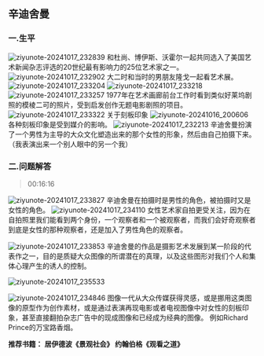 ## 辛迪舍曼
### 一.生平
![ziyunote-20241017_232839](https://raw.githubusercontent.com/AtlasBro/photograph-notes-imgs/master/imgs/202410172328937.png)
和杜尚、博伊斯、沃霍尔一起共同选入了美国艺术新闻杂志评选的20世纪最有影响力的25位艺术家之一。
![ziyunote-20241017_232902](https://raw.githubusercontent.com/AtlasBro/photograph-notes-imgs/master/imgs/202410172329642.png)
大二时和当时的男朋友隆戈一起看艺术展。
![ziyunote-20241017_233204](https://raw.githubusercontent.com/AtlasBro/photograph-notes-imgs/master/imgs/202410172332680.png)
![ziyunote-20241017_233218](https://raw.githubusercontent.com/AtlasBro/photograph-notes-imgs/master/imgs/202410172332144.png)
![ziyunote-20241017_233257](https://raw.githubusercontent.com/AtlasBro/photograph-notes-imgs/master/imgs/202410172332515.png)
1977年在艺术画廊前台工作时看到类似好莱坞剧照的模棱二可的照片，受到启发创作无题电影剧照的项目。
![ziyunote-20241017_233322](https://raw.githubusercontent.com/AtlasBro/photograph-notes-imgs/master/imgs/202410172333717.png)
关于刻板印象
![ziyunote-20241016_200606](https://raw.githubusercontent.com/AtlasBro/photograph-notes-imgs/master/imgs/202410162006587.png)
各种刻板印象是受到媒介的影响。
![ziyunote-20241017_232213](https://raw.githubusercontent.com/AtlasBro/photograph-notes-imgs/master/imgs/202410172322867.png)
辛迪舍曼扮演了一个男性为主导的大众文化塑造出来的那个女性的形象，然后由自己拍摄下来。（我表演出来一个别人眼中的另一个我）


### 二.问题解答
> 00:16:16

![ziyunote-20241017_233827](https://raw.githubusercontent.com/AtlasBro/photograph-notes-imgs/master/imgs/202410172338678.png)
辛迪舍曼在拍摄时是男性的角色，被拍摄时又是女性的角色。
![ziyunote-20241017_234110](https://raw.githubusercontent.com/AtlasBro/photograph-notes-imgs/master/imgs/202410172341568.png)
女性艺术家自拍更受关注，因为在自拍照里我们能看到两个身份，一个观察者和一个被观察者，而我们会好奇观察者到底是女性的那种观察者，还是加入了男性角色的观察者。

![ziyunote-20241017_233853](https://raw.githubusercontent.com/AtlasBro/photograph-notes-imgs/master/imgs/202410172338991.png)
辛迪舍曼的作品是摄影艺术发展到某一阶段的代表作之一，目的是质疑大众图像的所谓潜在的真理，以及这些图形对我们个人和集体心理产生的诱人的控制。

![ziyunote-20241017_235533](https://raw.githubusercontent.com/AtlasBro/photograph-notes-imgs/master/imgs/202410172355300.png)

![ziyunote-20241017_234846](https://raw.githubusercontent.com/AtlasBro/photograph-notes-imgs/master/imgs/202410172348069.png)
图像一代从大众传媒获得灵感，或是挪用这类图像的原型作为创作素材，或是通过表演再现电影或者电视图像中对女性的刻板印象，甚至直接翻拍杂志广告中的现成图像和已经成为经典的图像。
例如Richard Prince的万宝路香烟。

**推荐书籍：**
**居伊德波《景观社会》
约翰伯格《观看之道》**